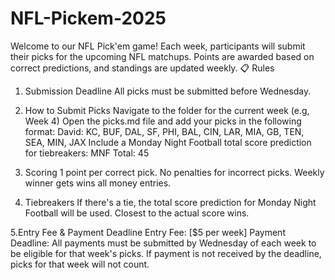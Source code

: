 # NFL-Pickem-2025
Welcome to our NFL Pick'em game! Each week, participants will submit their picks for the upcoming NFL matchups. Points are awarded based on correct predictions, and standings are updated weekly.
      📋 Rules
      
1. Submission Deadline
        All picks must be submitted before Wednesday.
    	
2. How to Submit Picks Navigate to the folder for the current week (e.g, Week 4)
        Open the picks.md file and add your picks in the following format:
        David: KC, BUF, DAL, SF, PHI, BAL, CIN, LAR, MIA, GB, TEN, SEA, MIN, JAX
        Include a Monday Night Football total score prediction for tiebreakers: MNF Total: 45
    	
3. Scoring
        1 point per correct pick.
    	  No penalties for incorrect picks.
    	  Weekly winner gets wins all money entries.

4. Tiebreakers
        If there's a tie, the total score prediction for Monday Night Football will be used.
        Closest to the actual score wins.

5.Entry Fee & Payment 
        Deadline Entry Fee: [$5 per week] 
        Payment Deadline: All payments must be submitted by Wednesday of each week to be eligible for that week's picks.
        If payment is not received by the deadline, picks for that week will not count.
